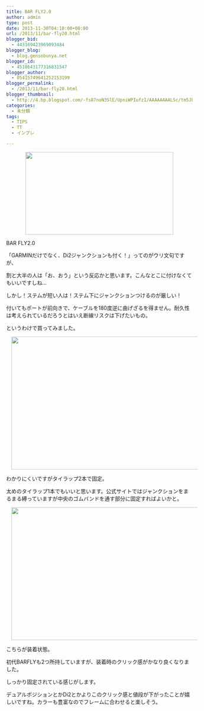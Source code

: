 ```yaml
---
title: BAR FLY2.0
author: admin
type: post
date: 2013-11-30T04:10:00+00:00
url: /2013/11/bar-fly20.html
blogger_bid:
  - 443169423969093484
blogger_blog:
  - blog.gensobunya.net
blogger_id:
  - 4518643177316831547
blogger_author:
  - 05415749641252153199
blogger_permalink:
  - /2013/11/bar-fly20.html
blogger_thumbnail:
  - http://4.bp.blogspot.com/-fs87noN3SlE/UpniWPIufzI/AAAAAAAALSc/tm5JbC_zI9U/s1600/DSC_4572.jpg
categories:
  - 未分類
tags:
  - TIPS
  - TT
  - インプレ

---
```

<div class="separator" style="clear: both; text-align: center;">
  <a href="https://blog.gensobunya.net/wp-content/uploads/2013/11/DSC_4572-1024x575.jpg" imageanchor="1" style="margin-left: 1em; margin-right: 1em;"><img border="0" src="https://blog.gensobunya.net/wp-content/uploads/2013/11/DSC_4572-1024x575.jpg" height="223" width="400" /></a>
</div>

BAR FLY2.0

「GARMINだけでなく、Di2ジャンクションも付く！」ってのがウリ文句ですが、
  
割と大半の人は「お、おう」という反応かと思います。こんなとこに付けなくてもいいですしね…

しかし！ステムが短い人は！ステム下にジャンクションつけるのが厳しい！
  
付いてもポートが前向きで、ケーブルを180度逆に曲げざるを得ません。耐久性は考えられているだろうとはいえ断線リスクは下げたいもの。
  
というわけで買ってみました。



<div class="separator" style="clear: both; text-align: center;">
  <a href="https://blog.gensobunya.net/wp-content/uploads/2013/11/DSC_4578-1024x575.jpg" imageanchor="1" style="margin-left: 1em; margin-right: 1em;"><img border="0" src="https://blog.gensobunya.net/wp-content/uploads/2013/11/DSC_4578-1024x575.jpg" height="358" width="640" /></a>
</div>

わかりにくいですがタイラップ2本で固定。
  
太めのタイラップ1本でもいいと思います。公式サイトではジャンクションをまるまる縛っていますが中央のゴムバンドを通す部分に固定すればよいかと。

<div class="separator" style="clear: both; text-align: center;">
</div>



<div class="separator" style="clear: both; text-align: center;">
  <a href="https://blog.gensobunya.net/wp-content/uploads/2013/11/DSC_4584-1024x575.jpg" imageanchor="1" style="margin-left: 1em; margin-right: 1em;"><img border="0" src="https://blog.gensobunya.net/wp-content/uploads/2013/11/DSC_4584-1024x575.jpg" height="358" width="640" /></a>
</div>

こちらが装着状態。
  
初代BARFLYも2つ所持していますが、装着時のクリック感がかなり良くなりました。
  
しっかり固定されている感じがします。

デュアルポジションとかDi2とかよりこのクリック感と値段が下がったことが嬉しいですね。カラーも豊富なのでフレームに合わせると楽しそう。

<!-- WP QUADS Content Ad Plugin v. 1.6.0 -->

<div class="quads-location quads-ad1" id="quads-ad1" style="float:none;margin:0px;">
  <!-- gensou-cycle_banner2_AdSense3_1x1_as -->
  
  <ins class="adsbygoogle"
     style="display:block"
     data-ad-client="ca-pub-0056151430743709"
     data-ad-slot="4152578227"
     data-ad-format="auto"></ins>
</div>